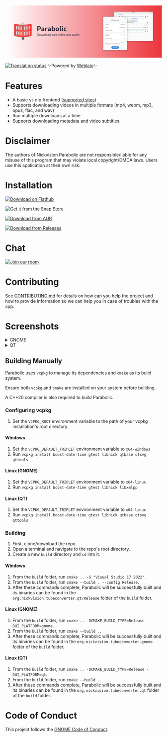![](resources/banner.png)

[![Translation status](https://hosted.weblate.org/widgets/nickvision-tube-converter/-/app/svg-badge.svg)](https://hosted.weblate.org/engage/nickvision-tube-converter/) ✨Powered by [Weblate](https://weblate.org/en/)✨

# Features
- A basic yt-dlp frontend ([supported sites](https://github.com/yt-dlp/yt-dlp/blob/master/supportedsites.md))
- Supports downloading videos in multiple formats (mp4, webm, mp3, opus, flac, and wav)
- Run multiple downloads at a time
- Supports downloading metadata and video subtitles

# Disclaimer
The authors of Nickvision Parabolic are not responsible/liable for any misuse of this program that may violate local copyright/DMCA laws. Users use this application at their own risk.

# Installation
<p><a href='https://flathub.org/apps/details/org.nickvision.tubeconverter'><img width='150' alt='Download on Flathub' src='https://flathub.org/api/badge?locale=en'/></a></p>
<p><a href="https://snapcraft.io/tube-converter"><img width='150' alt="Get it from the Snap Store" src="https://snapcraft.io/static/images/badges/en/snap-store-black.svg" /></a></p>
<p><a href="https://aur.archlinux.org/packages/parabolic"><img width='140' alt="Download from AUR" src="https://aur.archlinux.org/static/css/archnavbar/aurlogo.png"/></a></p>
<p><a href="https://github.com/NickvisionApps/Parabolic/releases"><img width='140' alt="Download from Releases" src="https://upload.wikimedia.org/wikipedia/commons/e/e2/Windows_logo_and_wordmark_-_2021.svg"/></a></p>

# Chat
<a href='https://matrix.to/#/#nickvision:matrix.org'><img width='140' alt='Join our room' src='https://user-images.githubusercontent.com/17648453/196094077-c896527d-af6d-4b43-a5d8-e34a00ffd8f6.png'/></a>

# Contributing
See [CONTRIBUTING.md](CONTRIBUTING.md) for details on how can you help the project and how to provide information so we can help you in case of troubles with the app.

# Screenshots
<details>
 <summary>GNOME</summary>

 ![Home Page](org.nickvision.tubeconverter.gnome/screenshots/home.png)
 ![Downloading](org.nickvision.tubeconverter.gnome/screenshots/downloading.png)
 ![Dark Mode](org.nickvision.tubeconverter.gnome/screenshots/dark.png)
 ![Add Download Dialog](org.nickvision.tubeconverter.gnome/screenshots/add.png)
</details>

<details>
 <summary>QT</summary>

 ![Home Page](org.nickvision.tubeconverter.qt/screenshots/home.png)
 ![Downloading](org.nickvision.tubeconverter.qt/screenshots/downloading.png)
 ![Dark Mode](org.nickvision.tubeconverter.qt/screenshots/dark.png)
 ![Add Download Dialog](org.nickvision.tubeconverter.qt/screenshots/add.png)
</details>

## Building Manually
Parabolic uses `vcpkg` to manage its dependencies and `cmake` as its build system.

Ensure both `vcpkg` and `cmake` are installed on your system before building.

A C++20 compiler is also required to build Parabolic.

### Configuring vcpkg
1. Set the `VCPKG_ROOT` environment variable to the path of your vcpkg installation's root directory.
#### Windows
1. Set the `VCPKG_DEFAULT_TRIPLET` environment variable to `x64-windows`
1. Run `vcpkg install boost-date-time gtest libnick qtbase qtsvg qttools`
#### Linux (GNOME)
1. Set the `VCPKG_DEFAULT_TRIPLET` environment variable to `x64-linux`
1. Run `vcpkg install boost-date-time gtest libnick libxmlpp`
#### Linux (QT)
1. Set the `VCPKG_DEFAULT_TRIPLET` environment variable to `x64-linux`
1. Run `vcpkg install boost-date-time gtest libnick qtbase qtsvg qttools`

### Building
1. First, clone/download the repo.
1. Open a terminal and navigate to the repo's root directory.
1. Create a new `build` directory and `cd` into it. 
#### Windows
1. From the `build` folder, run `cmake .. -G "Visual Studio 17 2022"`.
1. From the `build` folder, run `cmake --build . --config Release`.
1. After these commands complete, Parabolic will be successfully built and its binaries can be found in the `org.nickvision.tubeconverter.qt/Release` folder of the `build` folder.
#### Linux (GNOME)
1. From the `build` folder, run `cmake .. -DCMAKE_BUILD_TYPE=Release -DUI_PLATFORM=gnome`.
1. From the `build` folder, run `cmake --build .`.
1. After these commands complete, Parabolic will be successfully built and its binaries can be found in the `org.nickvision.tubeconverter.gnome` folder of the `build` folder.
#### Linux (QT)
1. From the `build` folder, run `cmake .. -DCMAKE_BUILD_TYPE=Release -DUI_PLATFORM=qt`.
1. From the `build` folder, run `cmake --build .`.
1. After these commands complete, Parabolic will be successfully built and its binaries can be found in the `org.nickvision.tubeconverter.qt` folder of the `build` folder.

# Code of Conduct
This project follows the [GNOME Code of Conduct](https://conduct.gnome.org/).

